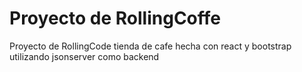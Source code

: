 # Proyecto de RollingCoffe

Proyecto de RollingCode tienda de cafe hecha con react y bootstrap utilizando jsonserver como backend



<!-- npm install json-server --save-dev -->
<!-- npx json-server db.json -->